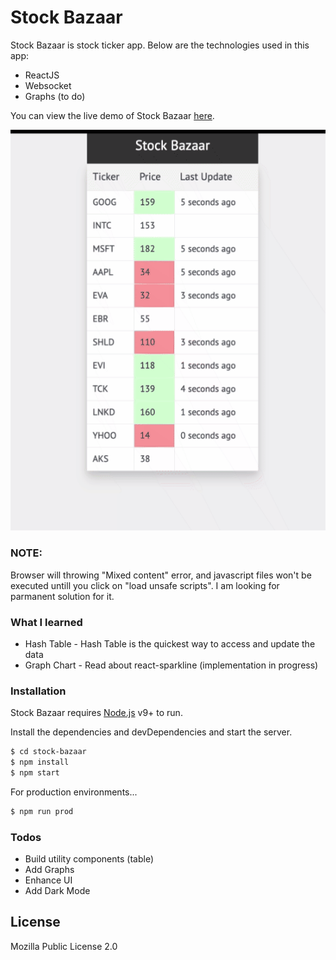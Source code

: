 # Stock Bazaar

Stock Bazaar is stock ticker app. Below are the technologies used in this app:

  - ReactJS
  - Websocket
  - Graphs (to do)

  You can view the live demo of Stock Bazaar [here](https://karanmehta.github.io/stock-bazaar-app/).

  ![Stock Bazaar App](stock-bazaar-demo.gif)
  
### NOTE: 
Browser will throwing "Mixed content" error, and javascript files won't be executed untill you click on "load unsafe scripts". I am looking for parmanent solution for it.

### What I learned

* Hash Table - Hash Table is the quickest way to access and update the data
* Graph Chart - Read about react-sparkline (implementation in progress)

### Installation
Stock Bazaar requires [Node.js](https://nodejs.org/) v9+ to run.

Install the dependencies and devDependencies and start the server.

```sh
$ cd stock-bazaar
$ npm install
$ npm start
```

For production environments...

```sh
$ npm run prod
```

### Todos

 - Build utility components (table)
 - Add Graphs
 - Enhance UI
 - Add Dark Mode

License
----

Mozilla Public License 2.0